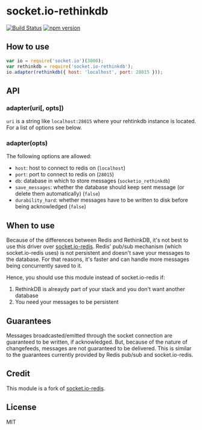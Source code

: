 # socket.io-rethinkdb

[![Build Status](https://travis-ci.org/thejsj/socket.io-rethinkdb.svg?branch=master)](https://travis-ci.org/thejsj/socket.io-rethinkdb)
[![npm version](https://badge.fury.io/js/socket.io-rethinkdb.svg)](http://badge.fury.io/js/socket.io-rethinkdb)

## How to use

```js
var io = require('socket.io')(3000);
var rethinkdb = require('socket.io-rethinkdb');
io.adapter(rethinkdb({ host: 'localhost', port: 28015 }));
```

## API

### adapter(uri[, opts])

`uri` is a string like `localhost:28015` where your rehtinkdb instance
is located. For a list of options see below.

### adapter(opts)

The following options are allowed:

- `host`: host to connect to redis on (`localhost`)
- `port`: port to connect to redis on (`28015`)
- `db`: database in which to store messages (`socketio_rethinkdb`)
- `save_messages`: whether the database should keep sent message (or delete them automatically) (`false`)
- `durability_hard`: whether messages have to be written to disk before being acknowledged (`false`)

## When to use

Because of the differences between Redis and RethinkDB, it's not best to use this 
driver over [socket.io-redis](http://github.com/Automattic/socket.io-redis). 
Redis' pub/sub mechanism (which socket.io-redis uses) is not persistent and 
doesn't save your messages to the database. For that reasons, it's faster 
and can handle more messages being concurrently saved to it. 

Hence, you should use this module instead of socket.io-redis if:

1. RethinkDB is alreaydy part of your stack and you don't want another database
2. You need your messages to be persistent

## Guarantees

Messages broadcasted/emitted through the socket connection are guaranteed to 
be written, if acknowledged. But, because of the nature of changefeeds, messages 
are not guaranteed to be delivered. This is similar to the guarantees currently 
provided by Redis pub/sub and socket.io-redis.

## Credit

This module is a fork of [socket.io-redis](http://github.com/Automattic/socket.io-redis).

## License

MIT
